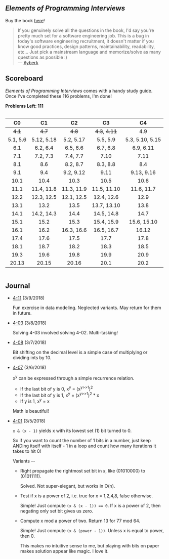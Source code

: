 ## *Elements of Programming Interviews*

Buy the book [here](https://smile.amazon.com/gp/product/1479274836/ref=od_aui_detailpages00?ie=UTF8&psc=1)!

> If you genuinely solve all the questions in the book, I'd say you're pretty much set for a software engineering job. This is a bug in today's software engineering recruitment, it doesn't matter if you know good practices, design patterns, maintainability, readability, etc... Just pick a mainstream language and memorize/solve as many questions as possible :) 
<br> &mdash; [Ayberk](https://www.goodreads.com/review/show/1139511605)

## Scoreboard

*Elements of Programming Interviews* comes with a handy study guide. Once I've completed these 116 problems, I'm done!

**Problems Left: 111**

<center>
<div style="overflow-x:auto">
<table style="width:100%">
  <thead>
    <tr>
      <th style="text-align: center">C0</th>
      <th style="text-align: center">C1</th>
      <th style="text-align: center">C2</th>
      <th style="text-align: center">C3</th>
      <th style="text-align: center">C4</th>
    </tr>
  </thead>
  <tbody>
    <tr>
      <td style="text-align: center"><s>4.1</s></td>
      <td style="text-align: center"><s>4.7</s></td>
      <td style="text-align: center"><s>4.8</s></td>
      <td style="text-align: center"><s>4.3</s>, <s>4.11</s></td>
      <td style="text-align: center">4.9</td>
    </tr>
    <tr>
      <td style="text-align: center">5.1, 5.6</td>
      <td style="text-align: center">5.12, 5.18</td>
      <td style="text-align: center">5.2, 5.17</td>
      <td style="text-align: center">5.5, 5.9</td>
      <td style="text-align: center">5.3, 5.10, 5.15</td>
    </tr>
    <tr>
      <td style="text-align: center">6.1</td>
      <td style="text-align: center">6.2, 6.4</td>
      <td style="text-align: center">6.5, 6.6</td>
      <td style="text-align: center">6.7, 6.8</td>
      <td style="text-align: center">6.9, 6.11</td>
    </tr>
    <tr>
      <td style="text-align: center">7.1</td>
      <td style="text-align: center">7.2, 7.3</td>
      <td style="text-align: center">7.4, 7.7</td>
      <td style="text-align: center">7.10</td>
      <td style="text-align: center">7.11</td>
    </tr>
    <tr>
      <td style="text-align: center">8.1</td>
      <td style="text-align: center">8.6</td>
      <td style="text-align: center">8.2, 8.7</td>
      <td style="text-align: center">8.3, 8.8</td>
      <td style="text-align: center">8.4</td>
    </tr>
    <tr>
      <td style="text-align: center">9.1</td>
      <td style="text-align: center">9.4</td>
      <td style="text-align: center">9.2, 9.12</td>
      <td style="text-align: center">9.11</td>
      <td style="text-align: center">9.13, 9.16</td>
    </tr>
    <tr>
      <td style="text-align: center">10.1</td>
      <td style="text-align: center">10.4</td>
      <td style="text-align: center">10.3</td>
      <td style="text-align: center">10.5</td>
      <td style="text-align: center">10.6</td>
    </tr>
    <tr>
      <td style="text-align: center">11.1</td>
      <td style="text-align: center">11.4, 11.8</td>
      <td style="text-align: center">11.3, 11.9</td>
      <td style="text-align: center">11.5, 11.10</td>
      <td style="text-align: center">11.6, 11.7</td>
    </tr>
    <tr>
      <td style="text-align: center">12.2</td>
      <td style="text-align: center">12.3, 12.5</td>
      <td style="text-align: center">12.1, 12.5</td>
      <td style="text-align: center">12.4, 12.6</td>
      <td style="text-align: center">12.9</td>
    </tr>
    <tr>
      <td style="text-align: center">13.1</td>
      <td style="text-align: center">13.2</td>
      <td style="text-align: center">13.5</td>
      <td style="text-align: center">13.7, 13.10</td>
      <td style="text-align: center">13.8</td>
    </tr>
    <tr>
      <td style="text-align: center">14.1</td>
      <td style="text-align: center">14.2, 14.3</td>
      <td style="text-align: center">14.4</td>
      <td style="text-align: center">14.5, 14.8</td>
      <td style="text-align: center">14.7</td>
    </tr>
    <tr>
      <td style="text-align: center">15.1</td>
      <td style="text-align: center">15.2</td>
      <td style="text-align: center">15.3</td>
      <td style="text-align: center">15.4, 15.9</td>
      <td style="text-align: center">15.6, 15.10</td>
    </tr>
    <tr>
      <td style="text-align: center">16.1</td>
      <td style="text-align: center">16.2</td>
      <td style="text-align: center">16.3, 16.6</td>
      <td style="text-align: center">16.5, 16.7</td>
      <td style="text-align: center">16.12</td>
    </tr>
    <tr>
      <td style="text-align: center">17.4</td>
      <td style="text-align: center">17.6</td>
      <td style="text-align: center">17.5</td>
      <td style="text-align: center">17.7</td>
      <td style="text-align: center">17.8</td>
    </tr>
    <tr>
      <td style="text-align: center">18.1</td>
      <td style="text-align: center">18.7</td>
      <td style="text-align: center">18.2</td>
      <td style="text-align: center">18.3</td>
      <td style="text-align: center">18.5</td>
    </tr>
    <tr>
      <td style="text-align: center">19.3</td>
      <td style="text-align: center">19.6</td>
      <td style="text-align: center">19.8</td>
      <td style="text-align: center">19.9</td>
      <td style="text-align: center">20.9</td>
    </tr>
    <tr>
      <td style="text-align: center">20.13</td>
      <td style="text-align: center">20.15</td>
      <td style="text-align: center">20.16</td>
      <td style="text-align: center">20.1</td>
      <td style="text-align: center">20.2</td>
    </tr>
  </tbody>
</table>
</div>
</center>

## Journal

* [4-11](/Elements-of-Programming-Interviews/04-11.cpp) (3/9/2018)

  Fun exercise in data modeling. Neglected variants. May return for them in future.

* [4-03](/Elements-of-Programming-Interviews/04-03.cpp) (3/8/2018)

  Solving 4-03 involved solving 4-02. Multi-tasking!

* [4-08](/Elements-of-Programming-Interviews/04-03.cpp) (3/7/2018)

  Bit shifting on the decimal level is a simple case of multiplying or dividing ints by 10.

* [4-07](/Elements-of-Programming-Interviews/04-03.cpp) (3/6/2018)

	x<sup>y</sup> can be expressed through a simple recurrence relation.

	* If the last bit of y is 0, x<sup>y</sup> = (x<sup>y\>\>1</sup>)<sup>2</sup>
	* If the last bit of y is 1, x<sup>y</sup> = (x<sup>y\>\>1</sup>)<sup>2</sup> \* x
	* If y is 1, x<sup>y</sup> = x

	Math is beautiful!

* [4-01](/Elements-of-Programming-Interviews/04-03.cpp) (3/5/2018)

  `x & (x - 1)` yields x with its lowest set (1) bit turned to 0.

  So if you want to count the number of 1 bits in a number, just keep ANDing itself with itself - 1 in a loop and count how many iterations it takes to hit 0!

  Variants --

  * Right propagate the rightmost set bit in *x*, like (01010000) to (01011111).

    Solved. Not super-elegant, but works in O(n).

  * Test if x is a power of 2, i.e. true for x = 1,2,4,8, false otherwise.

    Simple! Just compute `(x & (x - 1)) == 0`. If x is a power of 2, then negating only set bit gives us zero.

  * Compute x mod a power of two. Return 13 for 77 mod 64.

    Simple! Just compute `(x & (power - 1))`. Unless x is equal to power, then 0.

    This makes no intuitive sense to me, but playing with bits on paper makes solution appear like magic. I love it.